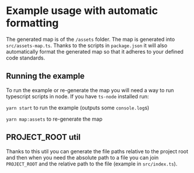 # Example usage with automatic formatting

The generated map is of the `/assets` folder. The map is generated into `src/assets-map.ts`. Thanks to the scripts in `package.json` it will also automatically format the generated map so that it adheres to your defined code standards.

## Running the example

To run the example or re-generate the map you will need a way to run typescript scripts in node. If you have `ts-node` installed run:

`yarn start` to run the example (outputs some `console.log`s)

`yarn map:assets` to re-generate the map

## PROJECT_ROOT util

Thanks to this util you can generate the file paths relative to the project root and then when you need the absolute path to a file you can join `PROJECT_ROOT` and the relative path to the file (example in `src/index.ts`).
